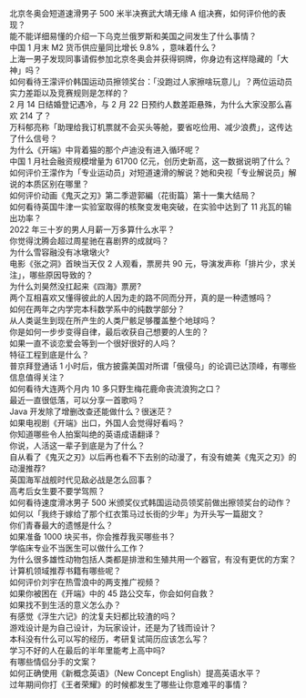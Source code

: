 北京冬奥会短道速滑男子 500 米半决赛武大靖无缘 A 组决赛，如何评价他的表现？  
能不能详细易懂的介绍一下乌克兰俄罗斯和美国之间发生了什么事情？  
中国 1 月末 M2 货币供应量同比增长 9.8% ，意味着什么？  
上海一男子发现同事请假参加北京冬奥会并获得铜牌，你身边有这样隐藏的「大神」吗？  
如何看待王濛评价韩国运动员擦领奖台：「没跑过人家擦啥玩意儿」？两位运动员实力差距以及竞赛规则是怎样的？  
2 月 14 日结婚登记遇冷，与 2 月 22 日预约人数差距悬殊，为什么大家没那么喜欢 214 了？  
万科郁亮称「助理给我订机票就不会买头等舱，要省吃俭用、减少浪费」，这传达了什么信号？  
为什么《开端》中背着猫的那个卢迪没有进入循环呢？  
中国 1 月社会融资规模增量为 61700 亿元，创历史新高，这一数据说明了什么？  
如何评价王濛作为「专业运动员」对短道速滑的解说？她和央视「专业解说员」解说的本质区别在哪里？  
如何评价动画《鬼灭之刃》第二季遊郭編（花街篇）第十一集大结局？  
如何看待英国牛津一实验室取得的核聚变发电突破，在实验中达到了 11 兆瓦的输出功率？  
2022 年三十岁的男人月薪一万多算什么水平？  
你觉得沈腾会超过周星驰在喜剧界的成就吗？  
为什么雪容融没有冰墩墩火?  
电影《张之洞》首映当天仅 2 人观看，票房共 90 元，导演发声称「排片少，求关注」，哪些原因导致的？  
为什么刘昊然没扛起来《四海》票房?  
两个互相喜欢又懂得彼此的人因为走的路不同而分开，真的是一种遗憾吗？  
如何在两年之内学完本科数学系中的纯数学部分？  
从人类诞生到现在所产生的人类尸骸足够覆盖整个地球吗？  
你是如何一步步变得自律，最后收获自己想要的人生的？  
如果一直不谈恋爱会等到一个很好很好的人吗？  
特征工程到底是什么？  
普京拜登通话 1 小时后，俄方披露美国对所谓「俄侵乌」的论调已达顶峰，有哪些信息值得关注？  
如何看待大连两个月内 10 多只野生梅花鹿命丧流浪狗之口？  
最近一直很低落，可以分享一首歌吗？  
Java 开发除了增删改查还能做什么？很迷茫？  
如果电视剧《开端》出口，外国人会觉得好看吗？  
你知道哪些令人拍案叫绝的英语成语翻译？  
你说，人活这一辈子到底是为了什么？  
自从看了《鬼灭之刃》以后再也看不下去别的动漫了，有没有媲美《鬼灭之刃》的动漫推荐?  
英国海军战舰时代见敌必战是怎么回事？  
高考后女生要不要学驾照？  
如何看待速度滑冰男子 500 米颁奖仪式韩国运动员领奖前做出擦领奖台的动作？  
如何以「我终于嫁给了那个红衣策马过长街的少年」为开头写一篇甜文？  
你们青春最大的遗憾是什么？  
如果准备 1000 块买书，你会推荐我买哪些书？  
学临床专业不当医生可以做什么工作？  
为什么很多雄性动物包括人类都是排泄和生殖共用一个器官，有没有更优的方案？  
计算机领域推荐书籍有哪些呢？  
如何评价刘宇在热雪浪中的两支推广视频？  
如果你被困在《开端》中的 45 路公交车，你会如何自救？  
如果找不到生活的意义怎么办？  
有感觉《浮生六记》的沈复夫妇都比较渣的吗？  
游戏设计是为自己设计，为玩家设计，还是为了钱而设计？  
本科没有什么可以写的经历，考研复试简历应该怎么写？  
学习不好的人在最后的半年里能考上高中吗?  
有哪些情侣分手的文案？  
如何正确使用《新概念英语》（New Concept English）提高英语水平？  
过年期间你打《王者荣耀》的时候都发生了哪些让你意难平的事情？  
